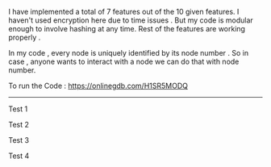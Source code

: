 I have implemented a total of 7 features out of the 10 given features. I haven't used encryption here due to time issues . 
But my code is modular enough to involve hashing at any time. Rest of the features are working properly .

In my code , every node is uniquely identified by its node number . So in case , anyone wants to interact with a node we can do that with node number.


To run the Code : https://onlinegdb.com/H1SR5MODQ

---

Test 1

Test 2

Test 3

Test 4
